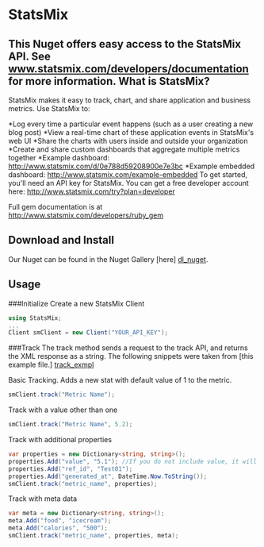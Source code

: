 [dl_nuget]: https://www.statsmix.com/download/java/statsmix.jar
[dl_dep]: https://www.statsmix.com/download/java/statsmix-lib-dependencies.tar.gz
[track_exmpl]: https://github.com/mcclaskc/statsmix_nuget/blob/master/StatsMix/Examples/Track.csa

StatsMix
========
This Nuget offers easy access to the StatsMix API. See www.statsmix.com/developers/documentation for more information.
What is StatsMix?
-----------------
StatsMix makes it easy to track, chart, and share application and business metrics. Use StatsMix to:

*Log every time a particular event happens (such as a user creating a new blog post)
*View a real-time chart of these application events in StatsMix's web UI
*Share the charts with users inside and outside your organization
*Create and share custom dashboards that aggregate multiple metrics together
  *Example dashboard: http://www.statsmix.com/d/0e788d59208900e7e3bc
  *Example embedded dashboard: http://www.statsmix.com/example-embedded
To get started, you'll need an API key for StatsMix. You can get a free developer account here: http://www.statsmix.com/try?plan=developer

Full gem documentation is at http://www.statsmix.com/developers/ruby_gem

Download and Install
--------------------
Our Nuget can be found in the Nuget Gallery [here] [dl_nuget].

Usage 
------
###Initialize
Create a new StatsMix Client
```c#
using StatsMix;
...
Client smClient = new Client("YOUR_API_KEY");
```
###Track
The track method sends a request to the track API, and returns the XML response as a string. The following snippets were taken from [this example file.] [track_exmpl] 

Basic Tracking.  Adds a new stat with default value of 1 to the metric.
```c#
smClient.track("Metric Name");
```

Track with a value other than one
```c#
smClient.track("Metric Name", 5.2);
```

Track with additional properties
```c#
var properties = new Dictionary<string, string>();
properties.Add("value", "5.1"); //If you do not include value, it will default to 1
properties.Add("ref_id", "Test01");
properties.Add("generated_at", DateTime.Now.ToString());
smClient.track("metric_name", properties);
```

Track with meta data
```c#
var meta = new Dictionary<string, string>();
meta.Add("food", "icecream");
meta.Add("calories", "500");
smClient.track("metric_name", properties, meta);
```